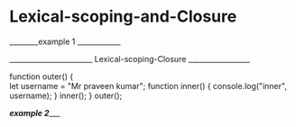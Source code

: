 # Lexical-scoping-and-Closure


________example 1 ____________

_______________________ Lexical-scoping-Closure _________________

function outer() {  
  let username = "Mr praveen kumar";
  function inner() {
    console.log("inner", username);
  }
  inner();
}
 outer();


 _______example 2__________













 
